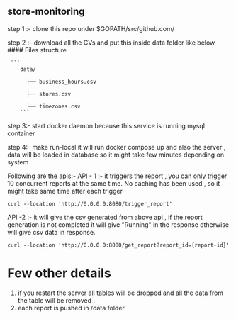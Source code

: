 ## store-monitoring
step 1 :-
clone this repo under $GOPATH/src/github.com/

step 2 :- 
download all the CVs and put this inside data folder like below
     #### Files structure 
     
     ```
        data/
        
          ├── business_hours.csv
          
          ├── stores.csv
          
          └── timezones.csv
        ```

step 3:- start docker daemon because this service is running mysql container 

step 4:- make run-local
 it will run docker compose up and also the server , data will be loaded in database so it might take few minutes depending on system

Following are the apis:- 
API - 1 :-  it triggers the report , you can only trigger 10 concurrent reports at the same time. No caching has been used , so it might take same time after each trigger
```
curl --location 'http://0.0.0.0:8080/trigger_report'
```

API -2 :- it will give the csv generated from above api , if the report generation is not completed it will give "Running" in the response otherwise will give csv data in response.

```
curl --location 'http://0.0.0.0:8080/get_report?report_id={report-id}'
```


# Few other details 

1) if you restart the server all tables will be dropped and all the data from the table will be removed .
2) each report is pushed in /data folder
